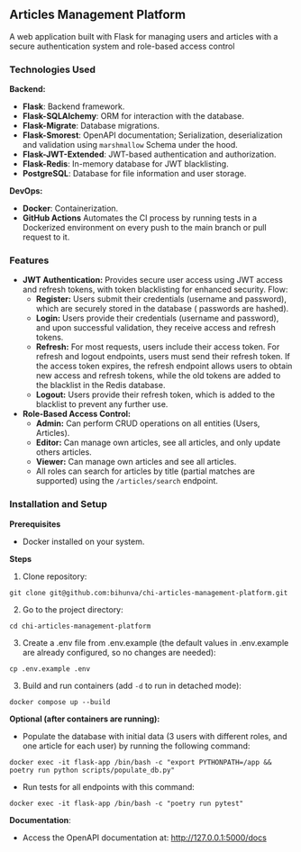 ## Articles Management Platform

<p>A web application built with Flask for managing users and articles with a secure authentication system and role-based access control</p>

### Technologies Used

**Backend:**

- **Flask**: Backend framework.
- **Flask-SQLAlchemy**: ORM for interaction with the database.
- **Flask-Migrate**: Database migrations.
- **Flask-Smorest**: OpenAPI documentation; Serialization, deserialization and validation using `marshmallow` Schema
  under the hood.
- **Flask-JWT-Extended**: JWT-based authentication and authorization.
- **Flask-Redis**: In-memory database for JWT blacklisting.
- **PostgreSQL**: Database for file information and user storage.

**DevOps:**

- **Docker**: Containerization.
- **GitHub Actions** Automates the CI process by running tests in a Dockerized environment on every push to the main branch or pull request to it.

### Features

- **JWT Authentication:** Provides secure user access using JWT access and refresh tokens, with token blacklisting for
  enhanced security. Flow:
    - **Register:** Users submit their credentials (username and password), which are securely stored in the database (
      passwords are hashed).
    - **Login:** Users provide their credentials (username and password), and upon successful validation, they receive
      access and refresh tokens.
    - **Refresh:** For most requests, users include their access token. For refresh and logout endpoints, users must
      send their refresh token. If the access token expires, the refresh endpoint allows users to obtain new access and
      refresh tokens, while the old tokens are added to the blacklist in the Redis database.
    - **Logout:** Users provide their refresh token, which is added to the blacklist to prevent any further use.
- **Role-Based Access Control:**
    - **Admin:** Can perform CRUD operations on all entities (Users, Articles).
    - **Editor:** Can manage own articles, see all articles, and only update others articles.
    - **Viewer:** Can manage own articles and see all articles.
    - All roles can search for articles by title (partial matches are supported) using the `/articles/search` endpoint.

### Installation and Setup

**Prerequisites**

- Docker installed on your system.

**Steps**

1. Clone repository:

```
git clone git@github.com:bihunva/chi-articles-management-platform.git
```

2. Go to the project directory:

```
cd chi-articles-management-platform
```

3. Create a .env file from .env.example (the default values in .env.example are already configured, so no changes are
   needed):

```
cp .env.example .env
```

3. Build and run containers (add `-d` to run in detached mode):

```
docker compose up --build
```

**Optional (after containers are running):**

- Populate the database with initial data (3 users with different roles, and one article for each user) by running the
  following command:

```
docker exec -it flask-app /bin/bash -c "export PYTHONPATH=/app && poetry run python scripts/populate_db.py"
```

- Run tests for all endpoints with this command:

```
docker exec -it flask-app /bin/bash -c "poetry run pytest"
```

**Documentation**:

- Access the OpenAPI documentation at: http://127.0.0.1:5000/docs
